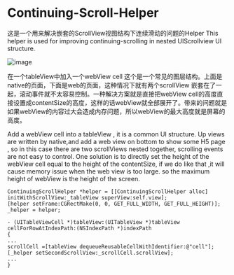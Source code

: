 # Continuing-Scroll-Helper
这是一个用来解决嵌套的ScrollView视图结构下连续滑动的问题的Helper
This helper is used for improving continuing-scrolling in nested UIScrollview UI structure.

![image](https://github.com/mTz0206/Continuing-Scroll-Helper/tree/master/Demo/gif.gif)

在一个tableView中加入一个webView cell 这个是一个常见的图层结构。上面是native的页面，下面是web的页面，这种情况下就有两个scrollView 嵌套在了一起，滚动事件就不太容易控制。一种解决方案就是直接把webView cell的高度直接设置成contentSize的高度，这样的话webView就全部展开了。带来的问题就是如果webView的内容过大会造成内存问题，所以webView的最大高度就是屏幕的高度。

Add a webView cell into a tableView , it is a common UI structure. Up views are written by native,and add a web view on bottom to show some H5 page , so in this case there are two scrollViews nested together, scrolling events are not easy to control. One solution is to directly set the height of the webView cell equal to the height of the contentSize, if we do like that ,it will cause memory issue when the web view is too large. so the maximum height of webView is the height of the screen.

```objc
ContinuingScrollHelper *helper = [[ContinuingScrollHelper alloc] initWithScrollView:_tableView superView:self.view];
[helper setFrame:CGRectMake(0, 0, GET_FULL_WIDTH, GET_FULL_HEIGHT)];
_helper = helper;

- (UITableViewCell *)tableView:(UITableView *)tableView cellForRowAtIndexPath:(NSIndexPath *)indexPath
{
...
scrollCell =[tableView dequeueReusableCellWithIdentifier:@"cell"];
[_helper setSecondScrollView:_scrollCell.scrollView];
...
}
```
